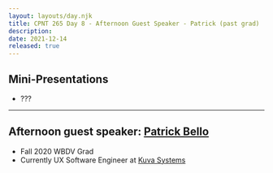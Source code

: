 ```yaml
---
layout: layouts/day.njk
title: CPNT 265 Day 8 - Afternoon Guest Speaker - Patrick (past grad) 
description: 
date: 2021-12-14
released: true
---
```


## Mini-Presentations
- ???

---

## Afternoon guest speaker: [Patrick Bello](https://www.linkedin.com/in/mayorbello/)
- Fall 2020 WBDV Grad
- Currently UX Software Engineer at [Kuva Systems](https://www.kuvasystems.com/)